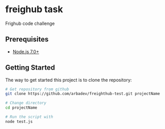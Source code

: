 # freighub task
Frighub code challenge

Prerequisites
-------------
- [Node.js 7.0+](http://nodejs.org)

Getting Started
---------------

The way to get started this project is to clone the repository:

```bash
# Get repository from github
git clone https://github.com/arbadev/freighthub-test.git projectName

# Change directory
cd projectName

# Run the script with
node test.js
